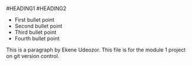 #HEADING1
#HEADING2
* First bullet point
* Second bullet point
* Third bullet point
* Fourth bullet point

This is a paragraph by Ekene Udeozor.
This file is for the module 1 project on git version control.
